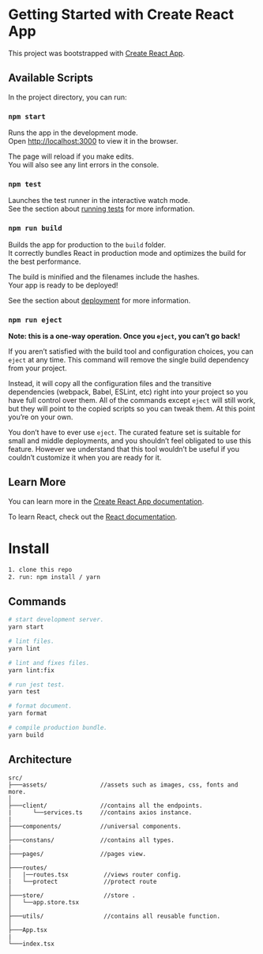 # Getting Started with Create React App

This project was bootstrapped with [Create React App](https://github.com/facebook/create-react-app).

## Available Scripts

In the project directory, you can run:

### `npm start`

Runs the app in the development mode.\
Open [http://localhost:3000](http://localhost:3000) to view it in the browser.

The page will reload if you make edits.\
You will also see any lint errors in the console.

### `npm test`

Launches the test runner in the interactive watch mode.\
See the section about [running tests](https://facebook.github.io/create-react-app/docs/running-tests) for more information.

### `npm run build`

Builds the app for production to the `build` folder.\
It correctly bundles React in production mode and optimizes the build for the best performance.

The build is minified and the filenames include the hashes.\
Your app is ready to be deployed!

See the section about [deployment](https://facebook.github.io/create-react-app/docs/deployment) for more information.

### `npm run eject`

**Note: this is a one-way operation. Once you `eject`, you can’t go back!**

If you aren’t satisfied with the build tool and configuration choices, you can `eject` at any time. This command will remove the single build dependency from your project.

Instead, it will copy all the configuration files and the transitive dependencies (webpack, Babel, ESLint, etc) right into your project so you have full control over them. All of the commands except `eject` will still work, but they will point to the copied scripts so you can tweak them. At this point you’re on your own.

You don’t have to ever use `eject`. The curated feature set is suitable for small and middle deployments, and you shouldn’t feel obligated to use this feature. However we understand that this tool wouldn’t be useful if you couldn’t customize it when you are ready for it.

## Learn More

You can learn more in the [Create React App documentation](https://facebook.github.io/create-react-app/docs/getting-started).

To learn React, check out the [React documentation](https://reactjs.org/).

# Install

```bash
1. clone this repo
2. run: npm install / yarn
```

## Commands

```bash
# start development server.
yarn start

# lint files.
yarn lint

# lint and fixes files.
yarn lint:fix

# run jest test.
yarn test

# format document.
yarn format

# compile production bundle.
yarn build
```
## Architecture

```text
src/
├───assets/               //assets such as images, css, fonts and more.
│
├───client/               //contains all the endpoints.
|      └──services.ts     //contains axios instance.
|
├───components/           //universal components.
│
├───constans/             //contains all types.
|
├───pages/                //pages view.
│
├───routes/
│   |──routes.tsx          //views router config.
|   └──protect             //protect route 
│
├───store/                 //store .
│   └──app.store.tsx     
│
├───utils/                 //contains all reusable function. 
│
├───App.tsx
|
└───index.tsx
```
